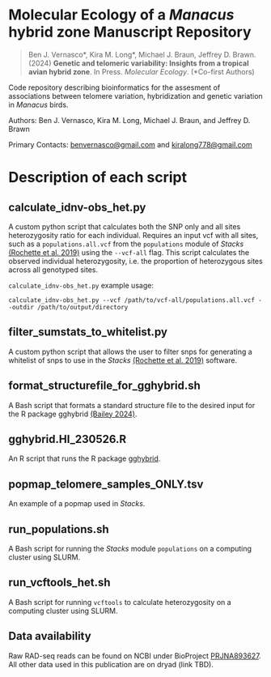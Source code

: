 # Molecular Ecology of a _Manacus_ hybrid zone Manuscript Repository

>Ben J. Vernasco*, Kira M. Long*, Michael J. Braun, Jeffrey D. Brawn. (2024) **Genetic and telomeric variability: Insights from a tropical avian hybrid zone**. In Press. _Molecular Ecology_. (*Co-first Authors)

Code repository describing bioinformatics for the assesment of associations between telomere variation, hybridization and genetic variation in _Manacus_ birds.

Authors: Ben J. Vernasco, Kira M. Long, Michael J. Braun, and Jeffrey D. Brawn

Primary Contacts: benvernasco@gmail.com and kiralong778@gmail.com

# Description of each script

## calculate_idnv-obs_het.py
A custom python script that calculates both the SNP only and all sites heterozygosity ratio for each individual. Requires an input vcf with all sites, such as a `populations.all.vcf` from the `populations` module of *Stacks* [(Rochette et al. 2019)](https://catchenlab.life.illinois.edu/stacks/) using the `--vcf-all` flag. This script calculates the observed individual heterozygosity, i.e. the proportion of heterozygous sites across all genotyped sites.

`calculate_idnv-obs_het.py` example usage:
```
calculate_idnv-obs_het.py --vcf /path/to/vcf-all/populations.all.vcf --outdir /path/to/output/directory
```

## filter_sumstats_to_whitelist.py
A custom  python script that allows the user to filter snps for generating a whitelist of snps to use in the *Stacks* [(Rochette et al. 2019)](https://catchenlab.life.illinois.edu/stacks/) software.

## format_structurefile_for_gghybrid.sh
A Bash script that formats a standard structure file to the desired input for the R package gghybrid [(Bailey 2024)](https://doi.org/10.1111/1755-0998.13910).

## gghybrid.HI_230526.R
An R script that runs the R package [gghybrid](https://github.com/ribailey/gghybrid?tab=readme-ov-file).

## popmap_telomere_samples_ONLY.tsv
An example of a popmap used in *Stacks*.

## run_populations.sh
A Bash script for running the *Stacks* module `populations` on a computing cluster using SLURM.

## run_vcftools_het.sh
A Bash script for running `vcftools` to calculate heterozygosity on a computing cluster using SLURM.

## Data availability
Raw RAD-seq reads can be found on NCBI under BioProject [PRJNA893627](https://www.ncbi.nlm.nih.gov/bioproject/PRJNA893627).
All other data used in this publication are on dryad (link TBD).
